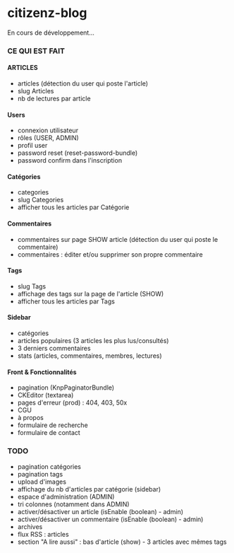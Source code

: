 # citizenz-blog
En cours de développement...

### CE QUI EST FAIT
#### ARTICLES
- articles (détection du user qui poste l'article)
- slug Articles
- nb de lectures par article

#### Users
- connexion utilisateur
- rôles (USER, ADMIN)
- profil user
- password reset (reset-password-bundle)
- password confirm dans l'inscription

#### Catégories
- categories
- slug Categories
- afficher tous les articles par Catégorie

#### Commentaires
- commentaires sur page SHOW article (détection du user qui poste le commentaire)
- commentaires : éditer et/ou supprimer son propre commentaire

#### Tags
- slug Tags
- affichage des tags sur la page de l'article (SHOW)
- afficher tous les articles par Tags

#### Sidebar
- catégories
- articles populaires (3 articles les plus lus/consultés)
- 3 derniers commentaires
- stats (articles, commentaires, membres, lectures)

#### Front & Fonctionnalités
- pagination (KnpPaginatorBundle)
- CKEditor (textarea)
- pages d'erreur (prod) : 404, 403, 50x
- CGU
- à propos
- formulaire de recherche
- formulaire de contact


### TODO
- pagination catégories
- pagination tags
- upload d'images
- affichage du nb d'articles par catégorie (sidebar)
- espace d'administration (ADMIN)
- tri colonnes (notamment dans ADMIN)
- activer/désactiver un article (isEnable (boolean) - admin)
- activer/désactiver un commentaire (isEnable (boolean) - admin)
- archives
- flux RSS : articles
- section "A lire aussi" : bas d'article (show) - 3 articles avec mêmes tags